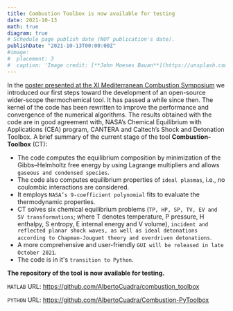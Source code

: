 ```yaml
---
title: Combustion Toolbox is now available for testing
date: 2021-10-13
math: true
diagram: true
# Schedule page publish date (NOT publication's date).
publishDate: "2021-10-13T00:00:00Z"
#image:
#  placement: 3
#  caption: 'Image credit: [**John Moeses Bauan**](https://unsplash.com/photos/OGZtQF8iC0g)'
---
```



In the [poster presented at the XI Mediterranean Combustion Symposium](https://www.acuadralara.com/talk/msc11/) we introduced our first steps toward the development of an open-source wider-scope thermochemical tool. It has passed a while since then. The kernel of the code has been rewritten to improve the performance and convergence of the numerical algorithms. The results obtained with the code are in good agreement with, NASA’s Chemical Equilibrium with Applications (CEA) program, CANTERA and Caltech’s Shock and Detonation Toolbox. A brief summary of the current stage of the tool **Combustion-Toolbox** (CT):

* The code computes the equilibrium composition by minimization of the Gibbs–Helmholtz free energy by using Lagrange multipliers and allows `gaseous and condensed species`.
* The code also computes equilibrium properties of `ideal plasmas`, i.e., no coulombic interactions are considered.
* It employs `NASA’s 9-coefficient polynomial` fits to evaluate the thermodynamic properties.
* CT solves six chemical equilibrium problems (`TP, HP, SP, TV, EV and SV transformations`; where T denotes temperature, P pressure, H enthalpy, S entropy, E internal energy and V volume), `incident and reflected planar shock waves, as well as ideal detonations according to Chapman-Jouguet theory and overdriven detonations`.
* A more comprehensive and user-friendly `GUI will be released in late October 2021`.
* The code is in it's `transition to Python`.

**The repository of the tool is now available for testing.**

`MATLAB` URL: https://github.com/AlbertoCuadra/combustion_toolbox

`PYTHON` URL: https://github.com/AlbertoCuadra/Combustion-PyToolbox
